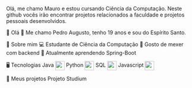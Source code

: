 Olá, me chamo Mauro e estou cursando Ciência da Computação.
Neste github vocês irão encontrar projetos relacionados a faculdade e projetos pessoais desenvolvidos.

👋 Olá 👋
Me chamo Pedro Augusto, tenho 19 anos e sou do Espírito Santo.

🚀 Sobre mim
💻 Estudante de Ciência da Computação
🔧 Gosto de mexer com backend
🌱 Atualmente aprendendo Spring-Boot

🖥️ Tecnologias
Java <img src="https://github.com/user-attachments/assets/ad7cdf35-40d5-49ff-86b9-a77002a484ba" style="vertical-align: middle; width: 25px;">
Python <img src="https://github.com/user-attachments/assets/98f59e15-6119-4b77-bf7c-fd6be0a8f10c" style="vertical-align: middle; width: 25px;">
SQL <img src="https://github.com/user-attachments/assets/5fd87bed-bebf-45a1-8d44-2148a535ed68" style="vertical-align: middle; width: 25px;">
Javascript <img src="https://github.com/user-attachments/assets/373968aa-54eb-4c2d-b14f-308c2439190e" style="vertical-align: middle; width: 25px;">

💼 Meus projetos
Projeto Studium
